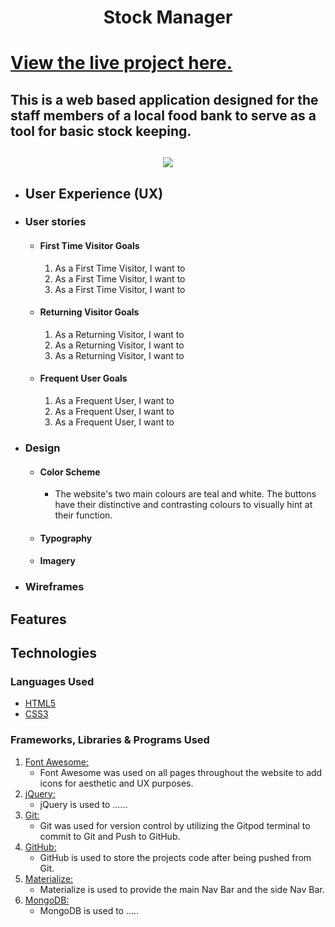 <h1 align="center">Stock Manager<h1>

[View the live project here.](https://example.net)

## This is a web based application designed for the staff members of a local food bank to serve as a tool for basic stock keeping.

<h2 align="center"><img src="htttp://example.png"></h2>

-   ## User Experience (UX)

-   ### User stories

    -   #### First Time Visitor Goals

        1. As a First Time Visitor, I want to
        2. As a First Time Visitor, I want to
        3. As a First Time Visitor, I want to
    
    -   #### Returning Visitor Goals

        1. As a Returning Visitor, I want to
        2. As a Returning Visitor, I want to
        3. As a Returning Visitor, I want to
    
    -   #### Frequent User Goals

        1. As a Frequent User, I want to
        2. As a Frequent User, I want to
        3. As a Frequent User, I want to

-   ### Design

    -   #### Color Scheme
        -   The website's two main colours are teal and white. The buttons have their distinctive and contrasting colours to visually hint at their function.

    -   #### Typography

    -   #### Imagery

*   ### Wireframes

## Features

## Technologies

### Languages Used

-   [HTML5](https://en.wikipedia.org/wiki/HTML5)
-   [CSS3](https://en.wikipedia.org/wiki/Cascading_Style_Sheets)

### Frameworks, Libraries & Programs Used

1. [Font Awesome:](http://fontawesome.com/)
    - Font Awesome was used on all pages throughout the website to add icons for aesthetic and UX purposes.
1. [jQuery:](http://jquery.com/)
    - jQuery is used to ......
1. [Git:](https://git-scm.com/)
    - Git was used for version control by utilizing the Gitpod terminal to commit to Git and Push to GitHub.
1. [GitHub:](https://github.com/)
    - GitHub is used to store the projects code after being pushed from Git.
1. [Materialize:](https://materializecss.com/)
    - Materialize is used to provide the main Nav Bar and the side Nav Bar.
1. [MongoDB:](https://www.mongodb.com/)
    - MongoDB is used to .....